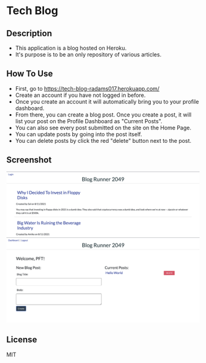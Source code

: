 # Tech Blog

## Description 
- This application is a blog hosted on Heroku. 
- It's purpose is to be an only repository of various articles. 

## How To Use
- First, go to https://tech-blog-radams017.herokuapp.com/
- Create an account if you have not logged in before. 
- Once you create an account it will automatically bring you to your profile dashboard. 
- From there, you can create a blog post. Once you create a post, it will list your post on the Profile Dashboard as "Current Posts". 
- You can also see every post submitted on the site on the Home Page. 
- You can update posts by going into the post itself.
- You can delete posts by click the red "delete" button next to the post. 

## Screenshot
![Homepage](./public/img/blog_site.png)
![Profile](./public/img/blog_site_2.png)

## License
MIT